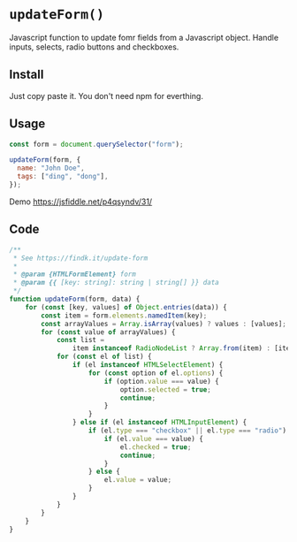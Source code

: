 # `updateForm()`

Javascript function to update fomr fields from a Javascript object. Handle inputs, selects, radio buttons and checkboxes.

## Install

Just copy paste it. You don't need npm for everthing.

## Usage

```js
const form = document.querySelector("form");

updateForm(form, {
  name: "John Doe",
  tags: ["ding", "dong"],
});

```

Demo https://jsfiddle.net/p4qsyndv/31/

## Code


```js
/**
 * See https://findk.it/update-form
 *
 * @param {HTMLFormElement} form
 * @param {{ [key: string]: string | string[] }} data
 */
function updateForm(form, data) {
    for (const [key, values] of Object.entries(data)) {
        const item = form.elements.namedItem(key);
        const arrayValues = Array.isArray(values) ? values : [values];
        for (const value of arrayValues) {
            const list =
                item instanceof RadioNodeList ? Array.from(item) : [item];
            for (const el of list) {
                if (el instanceof HTMLSelectElement) {
                    for (const option of el.options) {
                        if (option.value === value) {
                            option.selected = true;
                            continue;
                        }
                    }
                } else if (el instanceof HTMLInputElement) {
                    if (el.type === "checkbox" || el.type === "radio") {
                        if (el.value === value) {
                            el.checked = true;
                            continue;
                        }
                    } else {
                        el.value = value;
                    }
                }
            }
        }
    }
}
```
